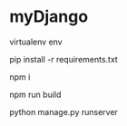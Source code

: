 # myDjango



virtualenv env


pip install -r requirements.txt


npm i


npm run build


python manage.py runserver
